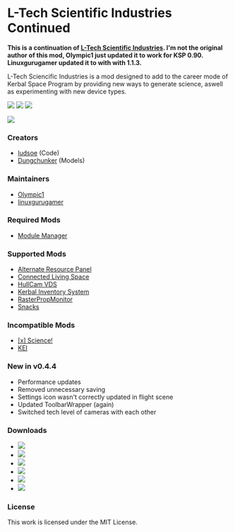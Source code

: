 # L-Tech Scientific Industries Continued
**This is a continuation of [L-Tech Scientific Industries](http://forum.kerbalspaceprogram.com/index.php?/topic/49319-ltech). I'm not the original author of this mod, Olympic1 just updated it to work for KSP 0.90. Linuxgurugamer updated it to with with 1.1.3.**

L-Tech Sciencific Industries is a mod designed to add to the career mode of Kerbal Space Program by providing new ways to generate science, aswell as experimenting with new device types.

[![][shield:ksp]][site:ksp]
[![][shield:ckan]][thread:ckan]
[![][shield:mit]][file:license]

[![][logo:ltech]][thread:ltech]

### Creators
* [ludsoe](http://forum.kerbalspaceprogram.com/index.php?/profile/6624-ludsoe/) (Code)
* [Dungchunker](http://forum.kerbalspaceprogram.com/index.php?/profile/67255-dungchunker/) (Models)

### Maintainers
* [Olympic1](http://forum.kerbalspaceprogram.com/index.php?/profile/79730-olympic1/)
* [linuxgurugamer](http://forum.kerbalspaceprogram.com/index.php?/profile/129964-linuxgurugamer/)

### Required Mods
* [Module Manager](http://forum.kerbalspaceprogram.com/index.php?/topic/50533-mm)

### Supported Mods
* [Alternate Resource Panel](http://forum.kerbalspaceprogram.com/index.php?/topic/54876-arp/)
* [Connected Living Space](http://forum.kerbalspaceprogram.com/index.php?/topic/109972-cls)
* [HullCam VDS](http://forum.kerbalspaceprogram.com/index.php?/topic/145633-vds)
* [Kerbal Inventory System](http://forum.kerbalspaceprogram.com/index.php?/topic/101928-kis)
* [RasterPropMonitor](http://forum.kerbalspaceprogram.com/index.php?/topic/105821-rpm)
* [Snacks](https://github.com/Angel-125/Snacks)

### Incompatible Mods
* [[x] Science!](http://forum.kerbalspaceprogram.com/index.php?/topic/107661-science)
* [KEI](http://forum.kerbalspaceprogram.com/index.php?/topic/143433-kei)

### New in v0.4.4
* Performance updates
* Removed unnecessary saving
* Settings icon wasn't correctly updated in flight scene
* Updated ToolbarWrapper (again)
* Switched tech level of cameras with each other

### Downloads
* [![][image:dropbox]][release:dropbox]
* [![][image:onedrive]][release:onedrive]
* [![][image:box]][release:box]
* [![][image:github]][release:github]
* [![][image:spacedock]][release:spacedock]
* [![][image:ckan]][release:ckan]

### License
This work is licensed under the MIT License.



[site:ksp]: https://kerbalspaceprogram.com/
[thread:ckan]: http://forum.kerbalspaceprogram.com/index.php?/topic/154922-ckan/
[file:license]: https://github.com/Olympic1/L-Tech/blob/master/LICENSE.txt

[shield:ksp]: https://img.shields.io/badge/KSP-v1.2.x-green.svg
[shield:ckan]: https://img.shields.io/badge/CKAN-Indexed-brightgreen.svg
[shield:mit]: https://img.shields.io/badge/License-MIT-blue.svg

[logo:ltech]: https://github.com/Olympic1/L-Tech/blob/master/GameData/LTech/Flags/LTechScience.png
[thread:ltech]: http://forum.kerbalspaceprogram.com/index.php?/topic/49319-ltech

[release:dropbox]: https://www.dropbox.com/s/pi18d81k59eean5/L-Tech_Scientific_Industries_Continued-v0.4.4.0.zip?dl=0
[release:onedrive]: https://1drv.ms/u/s!AlH25jPUX2gF5DDRDbVwl9lHwjgd
[release:box]: https://app.box.com/s/zu04fx49iabbf1ibttng19ig98mf8cys
[release:github]: https://github.com/Olympic1/L-Tech/releases/latest
[release:spacedock]: https://spacedock.info/mod/227
[release:ckan]: http://forum.kerbalspaceprogram.com/index.php?/topic/154922-ckan/

[image:dropbox]: http://i60.tinypic.com/70jj43.jpg
[image:onedrive]: http://i67.tinypic.com/169lvds.png
[image:box]: http://i68.tinypic.com/2zxur92.png
[image:github]: http://i59.tinypic.com/2i11u2d.jpg
[image:spacedock]: http://i65.tinypic.com/ot0ks9.jpg
[image:ckan]: http://i59.tinypic.com/jidcvk.jpg
